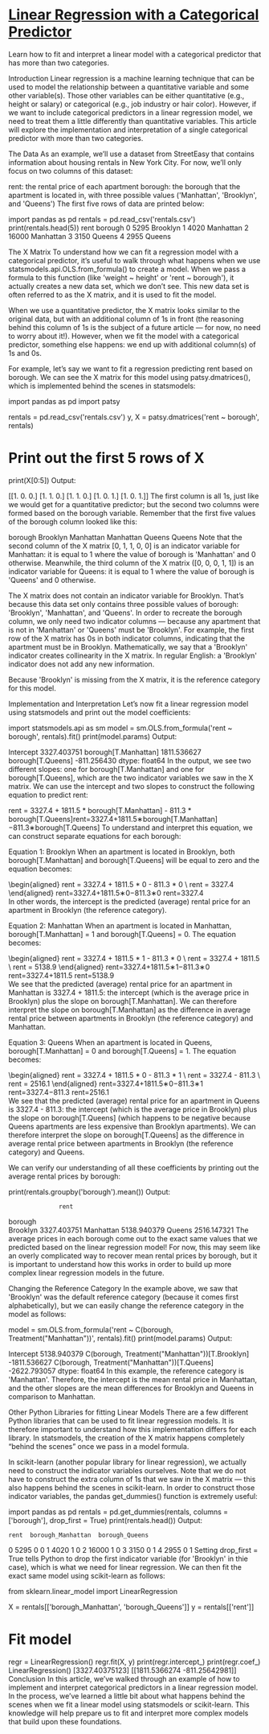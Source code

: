 # [Linear Regression with a Categorical Predictor](https://www.codecademy.com/courses/linear-regression-mssp/articles/linear-regression-with-a-categorical-predictor)

Learn how to fit and interpret a linear model with a categorical predictor that has more than two categories.

Introduction
Linear regression is a machine learning technique that can be used to model the relationship between a quantitative variable and some other variable(s). Those other variables can be either quantitative (e.g., height or salary) or categorical (e.g., job industry or hair color). However, if we want to include categorical predictors in a linear regression model, we need to treat them a little differently than quantitative variables. This article will explore the implementation and interpretation of a single categorical predictor with more than two categories.

The Data
As an example, we’ll use a dataset from StreetEasy that contains information about housing rentals in New York City. For now, we’ll only focus on two columns of this dataset:

rent: the rental price of each apartment
borough: the borough that the apartment is located in, with three possible values ('Manhattan', 'Brooklyn', and 'Queens')
The first five rows of data are printed below:

import pandas as pd
rentals = pd.read_csv('rentals.csv')
print(rentals.head(5))
rent	borough
0	5295	Brooklyn
1	4020	Manhattan
2	16000	Manhattan
3	3150	Queens
4	2955	Queens

The X Matrix
To understand how we can fit a regression model with a categorical predictor, it’s useful to walk through what happens when we use statsmodels.api.OLS.from_formula() to create a model. When we pass a formula to this function (like 'weight ~ height' or 'rent ~ borough'), it actually creates a new data set, which we don’t see. This new data set is often referred to as the X matrix, and it is used to fit the model.

When we use a quantitative predictor, the X matrix looks similar to the original data, but with an additional column of 1s in front (the reasoning behind this column of 1s is the subject of a future article — for now, no need to worry about it!). However, when we fit the model with a categorical predictor, something else happens: we end up with additional column(s) of 1s and 0s.

For example, let’s say we want to fit a regression predicting rent based on borough. We can see the X matrix for this model using patsy.dmatrices(), which is implemented behind the scenes in statsmodels:

import pandas as pd
import patsy
 
rentals = pd.read_csv('rentals.csv')
y, X = patsy.dmatrices('rent ~ borough', rentals)
 
# Print out the first 5 rows of X
print(X[0:5])
Output:

[[1. 0. 0.]
 [1. 1. 0.]
 [1. 1. 0.]
 [1. 0. 1.]
 [1. 0. 1.]]
The first column is all 1s, just like we would get for a quantitative predictor; but the second two columns were formed based on the borough variable. Remember that the first five values of the borough column looked like this:

borough
Brooklyn
Manhattan
Manhattan
Queens
Queens
Note that the second column of the X matrix [0, 1, 1, 0, 0] is an indicator variable for Manhattan: it is equal to 1 where the value of borough is 'Manhattan' and 0 otherwise. Meanwhile, the third column of the X matrix ([0, 0, 0, 1, 1]) is an indicator variable for Queens: it is equal to 1 where the value of borough is 'Queens' and 0 otherwise.

The X matrix does not contain an indicator variable for Brooklyn. That’s because this data set only contains three possible values of borough: 'Brooklyn', 'Manhattan', and 'Queens'. In order to recreate the borough column, we only need two indicator columns — because any apartment that is not in 'Manhattan' or 'Queens' must be 'Brooklyn'. For example, the first row of the X matrix has 0s in both indicator columns, indicating that the apartment must be in Brooklyn. Mathematically, we say that a 'Brooklyn' indicator creates collinearity in the X matrix. In regular English: a 'Brooklyn' indicator does not add any new information.

Because 'Brooklyn' is missing from the X matrix, it is the reference category for this model.

Implementation and Interpretation
Let’s now fit a linear regression model using statsmodels and print out the model coefficients:

import statsmodels.api as sm
model = sm.OLS.from_formula('rent ~ borough', rentals).fit()
print(model.params)
Output:

Intercept               3327.403751
borough[T.Manhattan]    1811.536627
borough[T.Queens]       -811.256430
dtype: float64
In the output, we see two different slopes: one for borough[T.Manhattan] and one for borough[T.Queens], which are the two indicator variables we saw in the X matrix. We can use the intercept and two slopes to construct the following equation to predict rent:

rent = 3327.4 + 1811.5 * borough[T.Manhattan] - 811.3 * borough[T.Queens]rent=3327.4+1811.5∗borough[T.Manhattan]−811.3∗borough[T.Queens]
To understand and interpret this equation, we can construct separate equations for each borough:

Equation 1: Brooklyn
When an apartment is located in Brooklyn, both borough[T.Manhattan] and borough[T.Queens] will be equal to zero and the equation becomes:

\begin{aligned} rent = 3327.4 + 1811.5 * 0 - 811.3 * 0 \\ rent = 3327.4 \end{aligned} 
rent=3327.4+1811.5∗0−811.3∗0
rent=3327.4
​	 
In other words, the intercept is the predicted (average) rental price for an apartment in Brooklyn (the reference category).

Equation 2: Manhattan
When an apartment is located in Manhattan, borough[T.Manhattan] = 1 and borough[T.Queens] = 0. The equation becomes:

\begin{aligned} rent = 3327.4 + 1811.5 * 1 - 811.3 * 0 \\ rent = 3327.4 + 1811.5 \\ rent = 5138.9 \end{aligned} 
rent=3327.4+1811.5∗1−811.3∗0
rent=3327.4+1811.5
rent=5138.9
​	 
We see that the predicted (average) rental price for an apartment in Manhattan is 3327.4 + 1811.5: the intercept (which is the average price in Brooklyn) plus the slope on borough[T.Manhattan]. We can therefore interpret the slope on borough[T.Manhattan] as the difference in average rental price between apartments in Brooklyn (the reference category) and Manhattan.

Equation 3: Queens
When an apartment is located in Queens, borough[T.Manhattan] = 0 and borough[T.Queens] = 1. The equation becomes:

\begin{aligned} rent = 3327.4 + 1811.5 * 0 - 811.3 * 1 \\ rent = 3327.4 - 811.3 \\ rent = 2516.1 \end{aligned} 
rent=3327.4+1811.5∗0−811.3∗1
rent=3327.4−811.3
rent=2516.1
​	 
We see that the predicted (average) rental price for an apartment in Queens is 3327.4 - 811.3: the intercept (which is the average price in Brooklyn) plus the slope on borough[T.Queens] (which happens to be negative because Queens apartments are less expensive than Brooklyn apartments). We can therefore interpret the slope on borough[T.Queens] as the difference in average rental price between apartments in Brooklyn (the reference category) and Queens.

We can verify our understanding of all these coefficients by printing out the average rental prices by borough:

print(rentals.groupby('borough').mean())
Output:

                  rent
borough               
Brooklyn   3327.403751
Manhattan  5138.940379
Queens     2516.147321
The average prices in each borough come out to the exact same values that we predicted based on the linear regression model! For now, this may seem like an overly complicated way to recover mean rental prices by borough, but it is important to understand how this works in order to build up more complex linear regression models in the future.

Changing the Reference Category
In the example above, we saw that 'Brooklyn' was the default reference category (because it comes first alphabetically), but we can easily change the reference category in the model as follows:

model = sm.OLS.from_formula('rent ~ C(borough, Treatment("Manhattan"))', rentals).fit()
print(model.params)
Output:

Intercept                                         5138.940379
C(borough, Treatment("Manhattan"))[T.Brooklyn]   -1811.536627
C(borough, Treatment("Manhattan"))[T.Queens]     -2622.793057
dtype: float64
In this example, the reference category is 'Manhattan'. Therefore, the intercept is the mean rental price in Manhattan, and the other slopes are the mean differences for Brooklyn and Queens in comparison to Manhattan.

Other Python Libraries for fitting Linear Models
There are a few different Python libraries that can be used to fit linear regression models. It is therefore important to understand how this implementation differs for each library. In statsmodels, the creation of the X matrix happens completely “behind the scenes” once we pass in a model formula.

In scikit-learn (another popular library for linear regression), we actually need to construct the indicator variables ourselves. Note that we do not have to construct the extra column of 1s that we saw in the X matrix — this also happens behind the scenes in scikit-learn. In order to construct those indicator variables, the pandas get_dummies() function is extremely useful:

import pandas as pd
rentals = pd.get_dummies(rentals, columns = ['borough'], drop_first = True)
print(rentals.head())
Output:

    rent  borough_Manhattan  borough_Queens
0   5295                  0               0
1   4020                  1               0
2  16000                  1               0
3   3150                  0               1
4   2955                  0               1
Setting drop_first = True tells Python to drop the first indicator variable (for 'Brooklyn' in thie case), which is what we need for linear regression. We can then fit the exact same model using scikit-learn as follows:

from sklearn.linear_model import LinearRegression
 
X = rentals[['borough_Manhattan', 'borough_Queens']]
y = rentals[['rent']]
 
# Fit model
regr = LinearRegression()
regr.fit(X, y)
print(regr.intercept_)
print(regr.coef_)
LinearRegression()
[3327.40375123]
[[1811.5366274  -811.25642981]]
Conclusion
In this article, we’ve walked through an example of how to implement and interpret categorical predictors in a linear regression model. In the process, we’ve learned a little bit about what happens behind the scenes when we fit a linear model using statsmodels or scikit-learn. This knowledge will help prepare us to fit and interpret more complex models that build upon these foundations.
